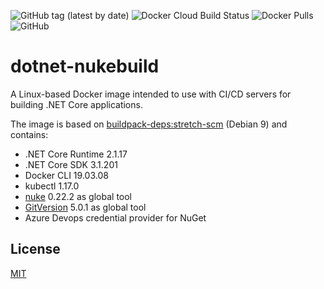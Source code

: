![GitHub tag (latest by date)](https://img.shields.io/github/v/tag/chA0s-Chris/dotnet-nukebuild?label=version&style=plastic)
![Docker Cloud Build Status](https://img.shields.io/docker/cloud/build/chaos/dotnet-nukebuild?style=plastic)
![Docker Pulls](https://img.shields.io/docker/pulls/chaos/dotnet-nukebuild?style=plastic)
![GitHub](https://img.shields.io/github/license/chA0s-Chris/dotnet-nukebuild?style=plastic)


# dotnet-nukebuild

A Linux-based Docker image intended to use with CI/CD servers for building .NET Core applications.

The image is based on [buildpack-deps:stretch-scm](https://github.com/docker-library/buildpack-deps/blob/1845b3f918f69b4c97912b0d4d68a5658458e84f/stretch/scm/Dockerfile) (Debian 9) and contains:

* .NET Core Runtime 2.1.17
* .NET Core SDK 3.1.201
* Docker CLI 19.03.08
* kubectl 1.17.0
* [nuke](https://nuke.build) 0.22.2  as global tool 
* [GitVersion](https://gitversion.readthedocs.io) 5.0.1 as global tool
* Azure Devops credential provider for NuGet



## License

[MIT](https://github.com/chA0s-Chris/dotnet-cakebuild/blob/master/LICENSE)